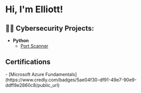 <h1>Hi, I'm Elliott! 

<h2>👨‍💻 Cybersecurity Projects:</h2>

- <b>Python</b>
  - [Port Scanner](https://github.com/Elliott-Payne/Port-Scanner)

<h2>Certifications</h2>
  - [Microsoft Azure Fundamentals](https://www.credly.com/badges/5ae04f30-df91-49e7-90e9-ddff8e2860c8/public_url)
<!--
**joshmadakor1/joshmadakor1** is a ✨ _special_ ✨ repository because its `README.md` (this file) appears on your GitHub profile.

Here are some ideas to get you started:

- 🔭 I’m currently working on ...
- 🌱 I’m currently learning ...
- 👯 I’m looking to collaborate on ...
- 🤔 I’m looking for help with ...
- 💬 Ask me about ...
- 📫 How to reach me: ...
- 😄 Pronouns: ...
- ⚡ Fun fact: ...
-->
